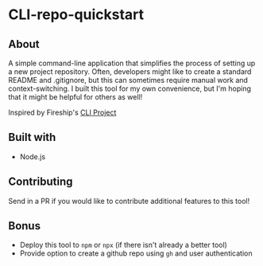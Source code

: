 # CLI-repo-quickstart

## About

A simple command-line application that simplifies the process of setting up a new project repository. Often, 
developers might like to create a standard README and .gitignore, but this can sometimes require manual work
and context-switching. I built this tool for my own convenience, but I'm hoping that it might be helpful for
others as well!

Inspired by Fireship's [CLI Project](https://www.youtube.com/watch?v=_oHByo8tiEY)

## Built with

- Node.js

## Contributing

Send in a PR if you would like to contribute additional features to this tool!

## Bonus

- Deploy this tool to `npm` or `npx` (if there isn't already a better tool)
- Provide option to create a github repo using `gh` and user authentication
